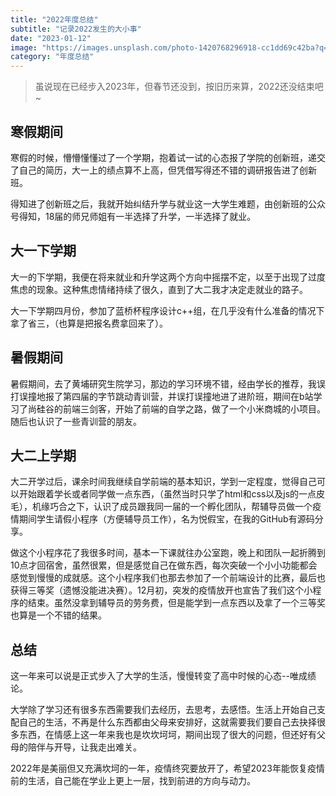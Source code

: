 ```yaml
---
title: "2022年度总结"
subtitle: "记录2022发生的大小事"
date: "2023-01-12"
image: "https://images.unsplash.com/photo-1420768296918-cc1dd69c42ba?q=80&w=2940&auto=format&fit=crop&ixlib=rb-4.0.3&ixid=M3wxMjA3fDB8MHxwaG90by1wYWdlfHx8fGVufDB8fHx8fA%3D%3D"
category: "年度总结"
---
```


> 虽说现在已经步入2023年，但春节还没到，按旧历来算，2022还没结束吧~

## 寒假期间
寒假的时候，懵懵懂懂过了一个学期，抱着试一试的心态报了学院的创新班，递交了自己的简历，大一上的绩点算不上高，但凭借写得还不错的调研报告进了创新班。

得知进了创新班之后，我就开始纠结升学与就业这一大学生难题，由创新班的公众号得知，18届的师兄师姐有一半选择了升学，一半选择了就业。

## 大一下学期
大一的下学期，我便在将来就业和升学这两个方向中摇摆不定，以至于出现了过度焦虑的现象。这种焦虑情绪持续了很久，直到了大二我才决定走就业的路子。

大一下学期四月份，参加了蓝桥杯程序设计c++组，在几乎没有什么准备的情况下拿了省三，（也算是把报名费拿回来了）。

## 暑假期间
暑假期间，去了黄埔研究生院学习，那边的学习环境不错，经由学长的推荐，我误打误撞地报了第四届的字节跳动青训营，并误打误撞地进了进阶班，期间在b站学习了尚硅谷的前端三剑客，开始了前端的自学之路，做了一个小米商城的小项目。随后也认识了一些青训营的朋友。

## 大二上学期
大二开学过后，课余时间我继续自学前端的基本知识，学到一定程度，觉得自己可以开始跟着学长或者同学做一点东西，（虽然当时只学了html和css以及js的一点皮毛），机缘巧合之下，认识了成员跟我同一届的一个孵化团队，帮辅导员做一个疫情期间学生请假小程序（方便辅导员工作），名为悦假宝，在我的GitHub有源码分享。

做这个小程序花了我很多时间，基本一下课就往办公室跑，晚上和团队一起折腾到10点才回宿舍，虽然很累，但是感觉自己在做东西，每次突破一个小小功能都会感觉到慢慢的成就感。这个小程序我们也那去参加了一个前端设计的比赛，最后也获得三等奖（遗憾没能进决赛）。12月初，突发的疫情放开也宣告了我们这个小程序的结束。虽然没拿到辅导员的劳务费，但是能学到一点东西以及拿了一个三等奖也算是一个不错的结果。

## 总结
这一年来可以说是正式步入了大学的生活，慢慢转变了高中时候的心态--唯成绩论。

大学除了学习还有很多东西需要我们去经历，去思考，去感悟。生活上开始自己支配自己的生活，不再是什么东西都由父母来安排好，这就需要我们要自己去抉择很多东西，在情感上这一年来我也是坎坎坷坷，期间出现了很大的问题，但还好有父母的陪伴与开导，让我走出难关。

2022年是美丽但又充满坎坷的一年，疫情终究要放开了，希望2023年能恢复疫情前的生活，自己能在学业上更上一层，找到前进的方向与动力。

